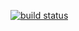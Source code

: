 [![build status](https://gitlab.com/travisreynolds/website/badges/master/build.svg)](https://gitlab.com/travisreynolds/website/commits/master)
